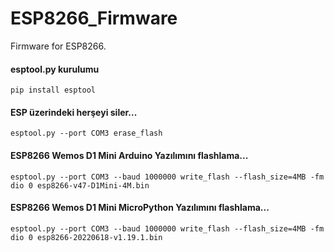 # ESP8266_Firmware
Firmware for ESP8266.

#### esptool.py kurulumu
`pip install esptool`

#### ESP üzerindeki herşeyi siler...
`esptool.py --port COM3 erase_flash`

#### ESP8266 Wemos D1 Mini Arduino Yazılımını flashlama...
`esptool.py --port COM3 --baud 1000000 write_flash --flash_size=4MB -fm dio 0 esp8266-v47-D1Mini-4M.bin`

#### ESP8266 Wemos D1 Mini MicroPython Yazılımını flashlama...
`esptool.py --port COM3 --baud 1000000 write_flash --flash_size=4MB -fm dio 0 esp8266-20220618-v1.19.1.bin`
